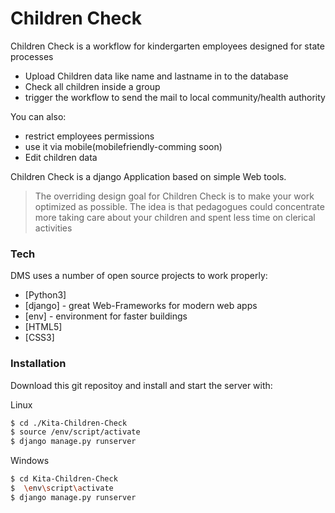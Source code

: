 # Children Check


Children Check is a workflow for kindergarten employees designed for state processes

  - Upload Children data like name and lastname in to the database 
  - Check all children inside a group
  - trigger the workflow to send the mail to local community/health authority

You can also:
  - restrict employees permissions
  - use it via mobile(mobilefriendly-comming soon)
  - Edit children data

Children Check is a django Application based on simple Web tools.

> The overriding design goal for Children Check
> is to make your work optimized
> as possible. The idea is that
> pedagogues could concentrate more taking
> care about your children and spent less time on 
> clerical activities  


### Tech

DMS uses a number of open source projects to work properly:

* [Python3]
* [django] - great Web-Frameworks for modern web apps
* [env] - environment for faster buildings
* [HTML5] 
* [CSS3] 


### Installation

Download this git repositoy and install and start the server with:

Linux
```sh
$ cd ./Kita-Children-Check
$ source /env/script/activate
$ django manage.py runserver
```

Windows
```sh
$ cd Kita-Children-Check
$  \env\script\activate
$ django manage.py runserver
```